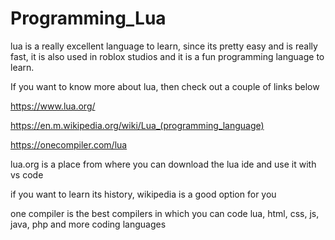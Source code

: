 # Programming_Lua

lua is a really excellent language to learn, since its pretty easy and is really fast,
it is also used in roblox studios and it is a fun programming language to learn.

If you want to know more about lua, then check out a couple of links below

https://www.lua.org/

https://en.m.wikipedia.org/wiki/Lua_(programming_language)

https://onecompiler.com/lua

lua.org is a place from where you can download the lua ide and use it with vs code

if you want to learn its history, wikipedia is a good option for you

one compiler is the best compilers in which you can code lua, html, css, js, java, php and more coding languages